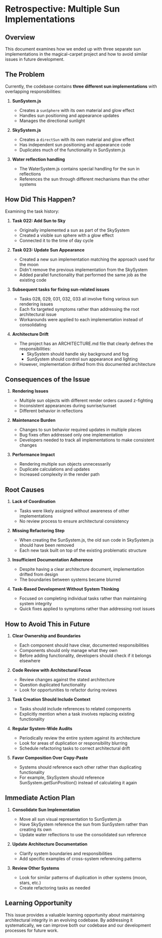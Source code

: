 # Retrospective: Multiple Sun Implementations

## Overview

This document examines how we ended up with three separate sun implementations in the magical-carpet project and how to avoid similar issues in future development.

## The Problem

Currently, the codebase contains **three different sun implementations** with overlapping responsibilities:

1. **SunSystem.js**
   - Creates a `sunSphere` with its own material and glow effect
   - Handles sun positioning and appearance updates
   - Manages the directional sunlight

2. **SkySystem.js**
   - Creates a `directSun` with its own material and glow effect 
   - Has independent sun positioning and appearance code
   - Duplicates much of the functionality in SunSystem.js

3. **Water reflection handling**
   - The WaterSystem.js contains special handling for the sun in reflections
   - References the sun through different mechanisms than the other systems

## How Did This Happen?

Examining the task history:

1. **Task 022: Add Sun to Sky**
   - Originally implemented a sun as part of the SkySystem
   - Created a visible sun sphere with a glow effect
   - Connected it to the time of day cycle

2. **Task 023: Update Sun Appearance**
   - Created a new sun implementation matching the approach used for the moon
   - Didn't remove the previous implementation from the SkySystem
   - Added parallel functionality that performed the same job as the existing code

3. **Subsequent tasks for fixing sun-related issues**
   - Tasks 028, 029, 031, 032, 033 all involve fixing various sun rendering issues
   - Each fix targeted symptoms rather than addressing the root architectural issue
   - Workarounds were applied to each implementation instead of consolidating

4. **Architecture Drift**
   - The project has an ARCHITECTURE.md file that clearly defines the responsibilities:
     - SkySystem should handle sky background and fog
     - SunSystem should control sun appearance and lighting
   - However, implementation drifted from this documented architecture

## Consequences of the Issue

1. **Rendering Issues**
   - Multiple sun objects with different render orders caused z-fighting
   - Inconsistent appearances during sunrise/sunset
   - Different behavior in reflections

2. **Maintenance Burden**
   - Changes to sun behavior required updates in multiple places
   - Bug fixes often addressed only one implementation
   - Developers needed to track all implementations to make consistent changes

3. **Performance Impact**
   - Rendering multiple sun objects unnecessarily
   - Duplicate calculations and updates
   - Increased complexity in the render path

## Root Causes

1. **Lack of Coordination**
   - Tasks were likely assigned without awareness of other implementations
   - No review process to ensure architectural consistency

2. **Missing Refactoring Step**
   - When creating the SunSystem.js, the old sun code in SkySystem.js should have been removed
   - Each new task built on top of the existing problematic structure

3. **Insufficient Documentation Adherence**
   - Despite having a clear architecture document, implementation drifted from design
   - The boundaries between systems became blurred

4. **Task-Based Development Without System Thinking**
   - Focused on completing individual tasks rather than maintaining system integrity
   - Quick fixes applied to symptoms rather than addressing root issues

## How to Avoid This in Future

1. **Clear Ownership and Boundaries**
   - Each component should have clear, documented responsibilities
   - Components should only manage what they own
   - Before adding functionality, developers should check if it belongs elsewhere

2. **Code Review with Architectural Focus**
   - Review changes against the stated architecture
   - Question duplicated functionality
   - Look for opportunities to refactor during reviews

3. **Task Creation Should Include Context**
   - Tasks should include references to related components
   - Explicitly mention when a task involves replacing existing functionality

4. **Regular System-Wide Audits**
   - Periodically review the entire system against its architecture
   - Look for areas of duplication or responsibility blurring
   - Schedule refactoring tasks to correct architectural drift

5. **Favor Composition Over Copy-Paste**
   - Systems should reference each other rather than duplicating functionality
   - For example, SkySystem should reference SunSystem.getSunPosition() instead of calculating it again

## Immediate Action Plan

1. **Consolidate Sun Implementation**
   - Move all sun visual representation to SunSystem.js
   - Have SkySystem reference the sun from SunSystem rather than creating its own
   - Update water reflections to use the consolidated sun reference

2. **Update Architecture Documentation**
   - Clarify system boundaries and responsibilities
   - Add specific examples of cross-system referencing patterns

3. **Review Other Systems**
   - Look for similar patterns of duplication in other systems (moon, stars, etc.)
   - Create refactoring tasks as needed

## Learning Opportunity

This issue provides a valuable learning opportunity about maintaining architectural integrity in an evolving codebase. By addressing it systematically, we can improve both our codebase and our development processes for future work.
